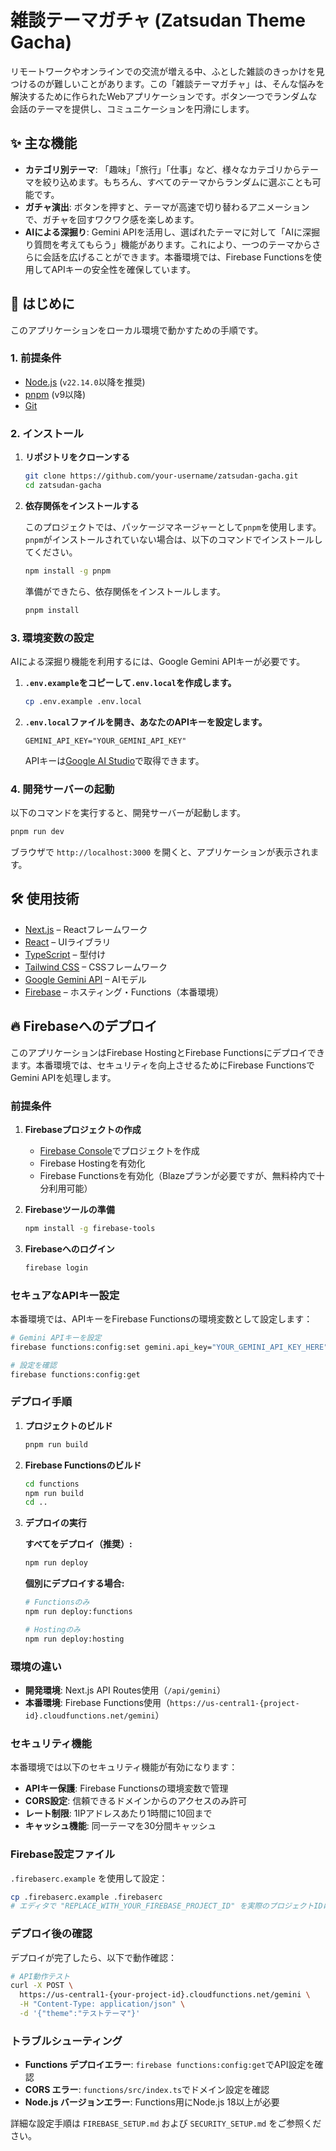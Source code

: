 # 雑談テーマガチャ (Zatsudan Theme Gacha)

リモートワークやオンラインでの交流が増える中、ふとした雑談のきっかけを見つけるのが難しいことがあります。この「雑談テーマガチャ」は、そんな悩みを解決するために作られたWebアプリケーションです。ボタン一つでランダムな会話のテーマを提供し、コミュニケーションを円滑にします。

## ✨ 主な機能

- **カテゴリ別テーマ**: 「趣味」「旅行」「仕事」など、様々なカテゴリからテーマを絞り込めます。もちろん、すべてのテーマからランダムに選ぶことも可能です。
- **ガチャ演出**: ボタンを押すと、テーマが高速で切り替わるアニメーションで、ガチャを回すワクワク感を楽しめます。
- **AIによる深掘り**: Gemini APIを活用し、選ばれたテーマに対して「AIに深掘り質問を考えてもらう」機能があります。これにより、一つのテーマからさらに会話を広げることができます。本番環境では、Firebase Functionsを使用してAPIキーの安全性を確保しています。

## 🚀 はじめに

このアプリケーションをローカル環境で動かすための手順です。

### 1. 前提条件

- [Node.js](https://nodejs.org/) (`v22.14.0`以降を推奨)
- [pnpm](https://pnpm.io/ja/) (v9以降)
- [Git](https://git-scm.com/)

### 2. インストール

1. **リポジトリをクローンする**
   ```bash
   git clone https://github.com/your-username/zatsudan-gacha.git
   cd zatsudan-gacha
   ```

2. **依存関係をインストールする**

   このプロジェクトでは、パッケージマネージャーとして`pnpm`を使用します。`pnpm`がインストールされていない場合は、以下のコマンドでインストールしてください。
   ```bash
   npm install -g pnpm
   ```

   準備ができたら、依存関係をインストールします。
   ```bash
   pnpm install
   ```

### 3. 環境変数の設定

AIによる深掘り機能を利用するには、Google Gemini APIキーが必要です。

1. **`.env.example`をコピーして`.env.local`を作成します。**
   ```bash
   cp .env.example .env.local
   ```

2. **`.env.local`ファイルを開き、あなたのAPIキーを設定します。**
   ```
   GEMINI_API_KEY="YOUR_GEMINI_API_KEY"
   ```
   APIキーは[Google AI Studio](https://aistudio.google.com/app/apikey)で取得できます。

### 4. 開発サーバーの起動

以下のコマンドを実行すると、開発サーバーが起動します。

```bash
pnpm run dev
```

ブラウザで `http://localhost:3000` を開くと、アプリケーションが表示されます。

## 🛠️ 使用技術

- [Next.js](https://nextjs.org/) – Reactフレームワーク
- [React](https://react.dev/) – UIライブラリ
- [TypeScript](https://www.typescriptlang.org/) – 型付け
- [Tailwind CSS](https://tailwindcss.com/) – CSSフレームワーク
- [Google Gemini API](https://ai.google.dev/) – AIモデル
- [Firebase](https://firebase.google.com/) – ホスティング・Functions（本番環境）

## 🔥 Firebaseへのデプロイ

このアプリケーションはFirebase HostingとFirebase Functionsにデプロイできます。本番環境では、セキュリティを向上させるためにFirebase FunctionsでGemini APIを処理します。

### 前提条件

1. **Firebaseプロジェクトの作成**
   - [Firebase Console](https://console.firebase.google.com/)でプロジェクトを作成
   - Firebase Hostingを有効化
   - Firebase Functionsを有効化（Blazeプランが必要ですが、無料枠内で十分利用可能）

2. **Firebaseツールの準備**
   ```bash
   npm install -g firebase-tools
   ```

3. **Firebaseへのログイン**
   ```bash
   firebase login
   ```

### セキュアなAPIキー設定

本番環境では、APIキーをFirebase Functionsの環境変数として設定します：

```bash
# Gemini APIキーを設定
firebase functions:config:set gemini.api_key="YOUR_GEMINI_API_KEY_HERE"

# 設定を確認
firebase functions:config:get
```

### デプロイ手順

1. **プロジェクトのビルド**
   ```bash
   pnpm run build
   ```

2. **Firebase Functionsのビルド**
   ```bash
   cd functions
   npm run build
   cd ..
   ```

3. **デプロイの実行**

   **すべてをデプロイ（推奨）:**
   ```bash
   npm run deploy
   ```

   **個別にデプロイする場合:**
   ```bash
   # Functionsのみ
   npm run deploy:functions
   
   # Hostingのみ
   npm run deploy:hosting
   ```

### 環境の違い

- **開発環境**: Next.js API Routes使用（`/api/gemini`）
- **本番環境**: Firebase Functions使用（`https://us-central1-{project-id}.cloudfunctions.net/gemini`）

### セキュリティ機能

本番環境では以下のセキュリティ機能が有効になります：

- **APIキー保護**: Firebase Functionsの環境変数で管理
- **CORS設定**: 信頼できるドメインからのアクセスのみ許可
- **レート制限**: 1IPアドレスあたり1時間に10回まで
- **キャッシュ機能**: 同一テーマを30分間キャッシュ

### Firebase設定ファイル

`.firebaserc.example` を使用して設定：

```bash
cp .firebaserc.example .firebaserc
# エディタで "REPLACE_WITH_YOUR_FIREBASE_PROJECT_ID" を実際のプロジェクトIDに置き換え
```

### デプロイ後の確認

デプロイが完了したら、以下で動作確認：

```bash
# API動作テスト
curl -X POST \
  https://us-central1-{your-project-id}.cloudfunctions.net/gemini \
  -H "Content-Type: application/json" \
  -d '{"theme":"テストテーマ"}'
```

### トラブルシューティング

- **Functions デプロイエラー**: `firebase functions:config:get`でAPI設定を確認
- **CORS エラー**: `functions/src/index.ts`でドメイン設定を確認
- **Node.js バージョンエラー**: Functions用にNode.js 18以上が必要

詳細な設定手順は `FIREBASE_SETUP.md` および `SECURITY_SETUP.md` をご参照ください。
